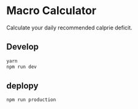 # Macro Calculator
Calculate your daily recommended calprie deficit.

## Develop
```bash
yarn
npm run dev
```

## deplopy
```bash
npm run production
```